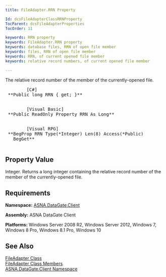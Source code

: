 ```yaml
---
title: FileAdapter.RRN Property

Id: dcsFileAdapterClassRRNProperty
TocParent: dcsFileAdapterProperties
TocOrder: 11

keywords: RRN property
keywords: FileAdapter.RRN property
keywords: database files, RRN of open file member
keywords: files, RRN of open file member
keywords: RRN, of current opened file member
keywords: relative record numbers, of current opened file member

---
```


The relative record number of the member of the currently-opened file. 
<pre>        <span class="lang">[C#]</span>
 **Public long RRN { get; }** 
      </pre>
<pre>        <span class="lang">[Visual Basic] </span>
 **Public ReadOnly Property RRN As Long** 
      </pre>
<pre class="prettyprint">        <span class="lang">[Visual RPG]</span>
 **BegProp RRN Type(*Integer) Len(8) Access(*Public)
   BegGet** 
      </pre>

## Property Value

Integer. Returns a long integer containing the relative record number of the member of the currently-opened file.
## Requirements

**Namespace:** [ASNA.DataGate.Client](datagate-client-namespace.html) 

**Assembly:** ASNA DataGate Client

**Platforms:** Windows Server 2008 R2, Windows Server 2012, Windows 7, Windows 8 Pro, Windows 8.1 Pro, Windows 10
## See Also


[FileAdapter Class](file-adapter-class.html)
      <br />
[FileAdapter Class Members](file-adapter-members.html)
      <br />
[ASNA.DataGate.Client Namespace](datagate-client-namespace.html)

